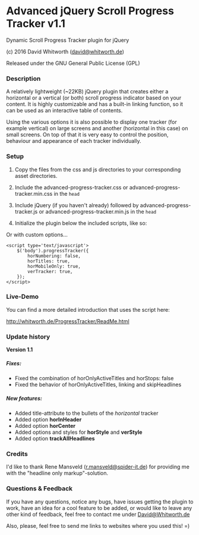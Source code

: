 # Advanced jQuery Scroll Progress Tracker v1.1

Dynamic Scroll Progress Tracker plugin for jQuery

(c) 2016 David Whitworth (david@whitworth.de)

Released under the GNU General Public License (GPL)

### Description

A relatively lightweight (~22KB) jQuery plugin that creates either a horizontal or a vertical (or both) scroll progress indicator based on your content. It is highly customizable and has a built-in linking function, so it can be used as an interactive table of contents.

Using the various options it is also possible to display one tracker (for example vertical) on large screens and another (horizontal in this case) on small screens. On top of that it is very easy to control the position, behaviour and appearance of each tracker individually.

### Setup

1. Copy the files from the css and js directories to your corresponding asset directories.
2. Include the advanced-progress-tracker.css or advanced-progress-tracker.min.css in the `head`
3. Include jQuery (if you haven't already) followed by advanced-progress-tracker.js or advanced-progress-tracker.min.js in the `head`
4. Initialize the plugin below the included scripts, like so:
   
    <script type='text/javascript'>
        $('body').progressTracker();
    </script>

Or with custom options...

    <script type='text/javascript'>
        $('body').progressTracker({
            horNumbering: false,
            horTitles: true,
            horMobileOnly: true,
            verTracker: true,
        });
    </script>

### Live-Demo

You can find a more detailed introduction that uses the script here:

http://whitworth.de/ProgressTracker/ReadMe.html

### Update history

**Version 1.1**
##### Fixes:

- Fixed the combination of horOnlyActiveTitles and horStops: false
- Fixed the behavior of horOnlyActiveTitles, linking and skipHeadlines

##### New features:

- Added title-attribute to the bullets of the *horizontal* tracker
- Added option **horInHeader**
- Added option **horCenter**
- Added options and styles for **horStyle** and **verStyle**
- Added option **trackAllHeadlines**

### Credits

I'd like to thank Rene Mansveld (r.mansveld@spider-it.de) for providing me with the "headline only markup"-solution.

### Questions & Feedback

If you have any questions, notice any bugs, have issues getting the plugin to work, have an idea for a cool feature to be added, or would like to leave any other kind of feedback, feel free to contact me under David@Whitworth.de

Also, please, feel free to send me links to websites where you used this! =)